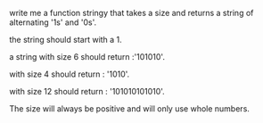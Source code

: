 write me a function stringy that takes a size and returns a string of alternating '1s' and '0s'.

the string should start with a 1.

a string with size 6 should return :'101010'.

with size 4 should return : '1010'.

with size 12 should return : '101010101010'.

The size will always be positive and will only use whole numbers.
